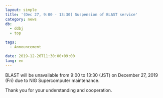 ```yaml
---
layout: simple
title: '(Dec 27, 9:00 - 13:30) Suspension of BLAST service'
category: news
db:
  - ddbj
  - top

tags:
  - Announcement

date: 2019-12-26T11:30:00+09:00
lang: en
---
```


<p>BLAST will be unavailable from 9:00 to 13:30 (JST) on December 27, 2019 (Fri) due to NIG Supercomputer maintenance.</p>

<p>Thank you for your understanding and cooperation.</p>
